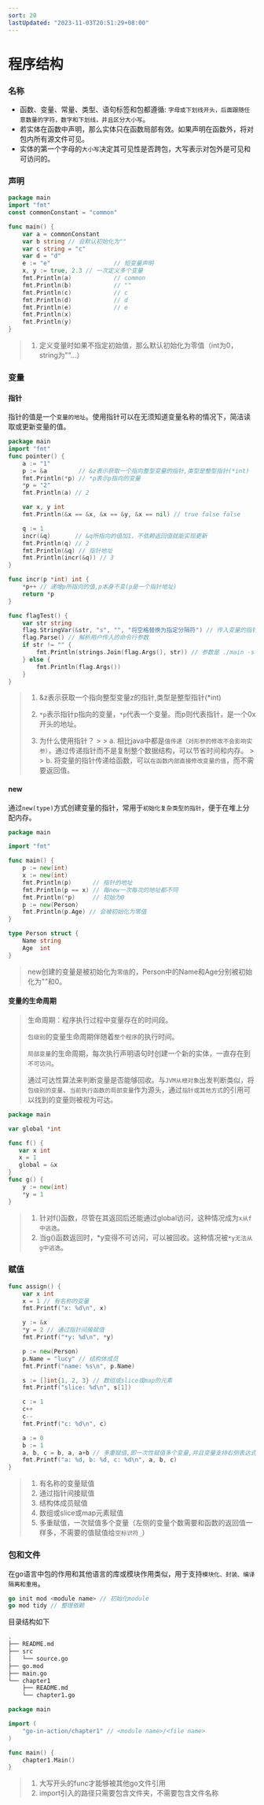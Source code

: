 ```yaml
---
sort: 20
lastUpdated: "2023-11-03T20:51:29+08:00"
---
```

# 程序结构

### 名称

- 函数、变量、常量、类型、语句标签和包都遵循: `字母或下划线开头，后面跟随任意数量的字符，数字和下划线，并且区分大小写`。
- 若实体在函数中声明，那么实体只在函数局部有效。如果声明在函数外，将对包内所有源文件可见。
- 实体的第一个字母的`大小写`决定其可见性是否跨包，大写表示对包外是可见和可访问的。

### 声明

```go
package main
import "fmt"
const commonConstant = "common"

func main() {
	var a = commonConstant
	var b string // 会默认初始化为""
	var c string = "c"
	var d = "d"
	e := "e"                  // 短变量声明
	x, y := true, 2.3 // 一次定义多个变量
	fmt.Println(a)            // common
	fmt.Println(b)            // ""
	fmt.Println(c)            // c
	fmt.Println(d)            // d
	fmt.Println(e)            // e
	fmt.Println(x)
	fmt.Println(y)
}
```

> 1. 定义变量时如果不指定初始值，那么默认初始化为零值（int为0，string为""...）

### 变量

#### 指针

指针的值是一个`变量的地址`。使用指针可以在无须知道变量名称的情况下，简洁读取或更新变量的值。

```go
package main
import "fmt"
func pointer() {
	a := "1"
	p := &a         // &z表示获取一个指向整型变量的指针,类型是整型指针(*int)
	fmt.Println(*p) // *p表示p指向的变量
	*p = "2"
	fmt.Println(a) // 2

	var x, y int
	fmt.Println(&x == &x, &x == &y, &x == nil) // true false false

	q := 1
	incr(&q)       // &q所指向的值加1，不依赖返回值就能实现更新
	fmt.Println(q) // 2
	fmt.Println(&q) // 指针地址
	fmt.Println(incr(&q)) // 3
}

func incr(p *int) int {
	*p++ // 递增p所指向的值,p本身不变(p是一个指针地址)
	return *p
}

func flagTest() {
	var str string
	flag.StringVar(&str, "s", "", "将空格替换为指定分隔符") // 传入变量的指针,不需要返回值就能改变str的值
	flag.Parse() // 解析用户传入的命令行参数
	if str != "" {
		fmt.Println(strings.Join(flag.Args(), str)) // 参数是 ./main -s / a bc 输出 a/bc
	} else {
		fmt.Println(flag.Args())
	}
}
```

> 1. &z表示获取一个指向整型变量z的指针,类型是整型指针(*int)
>
> 2. `*p`表示指针p指向的变量，`*p`代表一个变量。而p则代表指针，是一个0x开头的地址。
>
> 3. 为什么使用指针？
     >
     >    a. 相比java中都是`值传递（对形参的修改不会影响实参）`，通过传递指针而不是复制整个数据结构，可以节省时间和内存。
     >
     >    b. 将变量的指针传递给函数，可以`在函数内部直接修改变量的值`，而不需要返回值。

#### new

通过`new(type)`方式创建变量的指针，常用于`初始化复杂类型的指针`，便于在堆上分配内存。

```go
package main

import "fmt"

func main() {
	p := new(int)
	x := new(int)
	fmt.Println(p)      // 指针的地址
	fmt.Println(p == x) // 每new一次每次的地址都不同
	fmt.Println(*p)     // 初始为0
    p := new(Person)
	fmt.Println(p.Age) // 会被初始化为零值
}

type Person struct {
	Name string
	Age  int
}
```

> new创建的变量是被初始化为`零值`的，Person中的Name和Age分别被初始化为""和0。

#### 变量的生命周期

> 生命周期：程序执行过程中变量存在的时间段。
>
> `包级别`的变量生命周期伴随着`整个程序`的执行时间。
>
> `局部变量`的生命周期，每次执行声明语句时创建一个新的实体，一直存在到`不可访问`。
>
> 通过可达性算法来判断变量是否能够回收。与`JVM从根对象`出发判断类似，将`包级别的变量`、`当前执行函数的局部变量`作为源头，通过`指针或其他方式`的引用可以找到的变量则被视为可达。

```go
package main

var global *int

func f() {
   var x int
   x = 1
   global = &x
}
func g() {
    y := new(int)
    *y = 1
}
```

> 1. 针对f()函数，尽管在其返回后还能通过global访问，这种情况成为`x从f中逃逸`。
> 2. 当g()函数返回时，*y变得不可访问，可以被回收。这种情况被`*y无法从g中逃逸`。

### 赋值

```go
func assign() {
	var x int
	x = 1 // 有名称的变量
	fmt.Printf("x: %d\n", x)

	y := &x
	*y = 2 // 通过指针间接赋值
	fmt.Printf("*y: %d\n", *y)

	p := new(Person)
	p.Name = "lucy" // 结构体成员
	fmt.Printf("name: %s\n", p.Name)

	s := []int{1, 2, 3} // 数组或slice或map的元素
	fmt.Printf("slice: %d\n", s[1])

	c := 1
	c++
	c--
	fmt.Printf("c: %d\n", c)

	a := 0
	b := 1
	a, b, c = b, a, a+b // 多重赋值,即一次性赋值多个变量,并且变量支持右侧表达式推演
	fmt.Printf("a: %d, b: %d, c: %d\n", a, b, c)
}
```

> 1. 有名称的变量赋值
> 2. 通过指针间接赋值
> 3. 结构体成员赋值
> 4. 数组或slice或map元素赋值
> 5. 多重赋值，一次赋值多个变量（左侧的变量个数需要和函数的返回值一样多，不需要的值赋值给`空标识符_`）

### 包和文件

在go语言中包的作用和其他语言的库或模块作用类似，用于支持`模块化、封装、编译隔离和重用`。

```go
go init mod <module name> // 初始化module
go mod tidy // 整理依赖
```
目录结构如下
```bash
.
├── README.md
├── src
│   └── source.go
├── go.mod
├── main.go
└── chapter1
    ├── README.md
    └── chapter1.go
```

```go
package main

import (
	"go-in-action/chapter1" // <module name>/<file name>
)

func main() {
	chapter1.Main()
}
```

> 1. 大写开头的func才能够被其他go文件引用
> 2. import引入的路径只需要包含文件夹，不需要包含文件名称